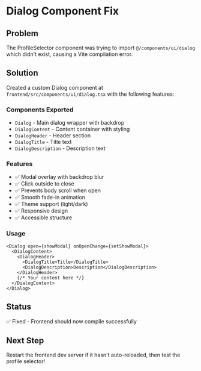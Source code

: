 # Dialog Component Fix

## Problem
The ProfileSelector component was trying to import `@/components/ui/dialog` which didn't exist, causing a Vite compilation error.

## Solution
Created a custom Dialog component at `frontend/src/components/ui/dialog.tsx` with the following features:

### Components Exported
- `Dialog` - Main dialog wrapper with backdrop
- `DialogContent` - Content container with styling
- `DialogHeader` - Header section
- `DialogTitle` - Title text
- `DialogDescription` - Description text

### Features
- ✅ Modal overlay with backdrop blur
- ✅ Click outside to close
- ✅ Prevents body scroll when open
- ✅ Smooth fade-in animation
- ✅ Theme support (light/dark)
- ✅ Responsive design
- ✅ Accessible structure

### Usage
```tsx
<Dialog open={showModal} onOpenChange={setShowModal}>
  <DialogContent>
    <DialogHeader>
      <DialogTitle>Title</DialogTitle>
      <DialogDescription>Description</DialogDescription>
    </DialogHeader>
    {/* Your content here */}
  </DialogContent>
</Dialog>
```

## Status
✅ Fixed - Frontend should now compile successfully

## Next Step
Restart the frontend dev server if it hasn't auto-reloaded, then test the profile selector!
